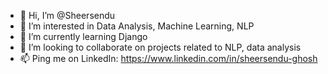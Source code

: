 - 👋 Hi, I’m @Sheersendu
- 👀 I’m interested in Data Analysis, Machine Learning, NLP
- 🌱 I’m currently learning Django
- 💞️ I’m looking to collaborate on projects related to NLP, data analysis
- 📫 Ping me on LinkedIn: https://www.linkedin.com/in/sheersendu-ghosh

<!---
Sheersendu/Sheersendu is a ✨ special ✨ repository because its `README.md` (this file) appears on your GitHub profile.
You can click the Preview link to take a look at your changes.
--->
